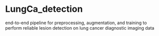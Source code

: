 # LungCa_detection
end-to-end pipeline for preprocessing, augmentation, and training to perform reliable lesion detection on lung cancer diagnostic imaging data
